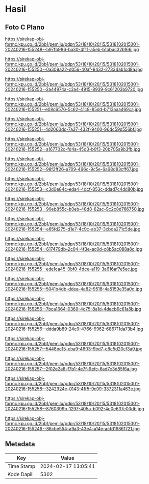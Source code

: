 # Hasil

## Foto C Plano

https://sirekap-obj-formc.kpu.go.id/2bb1/pemilu/pdpr/53/18/10/20/15/5318102015001-20240216-155248--b97fb986-ba30-4f11-a5eb-b1bbac32b166.jpg

https://sirekap-obj-formc.kpu.go.id/2bb1/pemilu/pdpr/53/18/10/20/15/5318102015001-20240216-155250--0a309a22-d056-40af-9432-27334ab1cd8a.jpg

https://sirekap-obj-formc.kpu.go.id/2bb1/pemilu/pdpr/53/18/10/20/15/5318102015001-20240216-155250--2a44974a-c3a4-4915-8939-9c61203b9720.jpg

https://sirekap-obj-formc.kpu.go.id/2bb1/pemilu/pdpr/53/18/10/20/15/5318102015001-20240216-155251--e08d6576-5c62-41c8-85dd-b713aaa469ca.jpg

https://sirekap-obj-formc.kpu.go.id/2bb1/pemilu/pdpr/53/18/10/20/15/5318102015001-20240216-155251--4d2060dc-7a37-432f-9400-96dc59d556bf.jpg

https://sirekap-obj-formc.kpu.go.id/2bb1/pemilu/pdpr/53/18/10/20/15/5318102015001-20240216-155252--a167702c-fd4a-45d3-b0f3-20b705a9b3fb.jpg

https://sirekap-obj-formc.kpu.go.id/2bb1/pemilu/pdpr/53/18/10/20/15/5318102015001-20240216-155252--98f2ff26-a709-466c-9c5e-6a68d83cff67.jpg

https://sirekap-obj-formc.kpu.go.id/2bb1/pemilu/pdpr/53/18/10/20/15/5318102015001-20240216-155253--c3d0e84c-eda4-4dcf-853c-ddad7c4dd80b.jpg

https://sirekap-obj-formc.kpu.go.id/2bb1/pemilu/pdpr/53/18/10/20/15/5318102015001-20240216-155253--90eb855c-b0eb-48d8-82ac-9c2c8d766750.jpg

https://sirekap-obj-formc.kpu.go.id/2bb1/pemilu/pdpr/53/18/10/20/15/5318102015001-20240216-155254--e65fd275-d1e7-4c9c-ab37-3cbda271c5de.jpg

https://sirekap-obj-formc.kpu.go.id/2bb1/pemilu/pdpr/53/18/10/20/15/5318102015001-20240216-155254--617479db-2c04-4f3e-ac0d-c8b5ac088a8c.jpg

https://sirekap-obj-formc.kpu.go.id/2bb1/pemilu/pdpr/53/18/10/20/15/5318102015001-20240216-155255--ede1ca45-0bf0-4dce-a119-3a616af7e5ec.jpg

https://sirekap-obj-formc.kpu.go.id/2bb1/pemilu/pdpr/53/18/10/20/15/5318102015001-20240216-155255--5041b4db-ddea-4a82-9518-4a5159e35a0d.jpg

https://sirekap-obj-formc.kpu.go.id/2bb1/pemilu/pdpr/53/18/10/20/15/5318102015001-20240216-155256--7bca1664-0360-4c75-8a1d-4decb6c61a5b.jpg

https://sirekap-obj-formc.kpu.go.id/2bb1/pemilu/pdpr/53/18/10/20/15/5318102015001-20240216-155256--ddda9b89-24c0-4766-9962-686711da73b4.jpg

https://sirekap-obj-formc.kpu.go.id/2bb1/pemilu/pdpr/53/18/10/20/15/5318102015001-20240216-155257--5448bc15-eba9-4603-9bd7-e8c5d20ef3a9.jpg

https://sirekap-obj-formc.kpu.go.id/2bb1/pemilu/pdpr/53/18/10/20/15/5318102015001-20240216-155257--2f02e2a8-f7b1-4e7f-9efc-6ad7c3d85f6a.jpg

https://sirekap-obj-formc.kpu.go.id/2bb1/pemilu/pdpr/53/18/10/20/15/5318102015001-20240216-155258--3242924e-0143-4ff5-9c09-3372311a463e.jpg

https://sirekap-obj-formc.kpu.go.id/2bb1/pemilu/pdpr/53/18/10/20/15/5318102015001-20240216-155258--8760399b-1297-405a-b092-4e0e637e00db.jpg

https://sirekap-obj-formc.kpu.go.id/2bb1/pemilu/pdpr/53/18/10/20/15/5318102015001-20240216-155249--86cbe554-a9a3-43e4-a14e-acfd19861721.jpg


## Metadata

| Key        | Value               |
| ---------- | ------------------- |
| Time Stamp | 2024-02-17 13:05:41 |
| Kode Dapil | 5302                |



